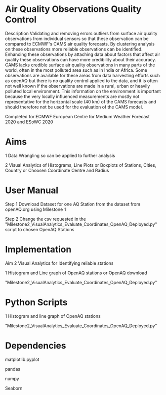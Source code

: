   
# Air Quality Observations Quality Control  

Description
Validating and removing errors outliers from surface air quality observations from individual sensors so that these observation can be compared to ECMWF's CAMS air quality forecasts. By clustering analysis on these observations more reliable observations can be identified. Enhancing these observations by attaching data about factors that affect air quality these observations can have more credibility about their accuracy. CAMS lacks credible surface air quality observations in many parts of the world, often in the most polluted area such as in India or Africa. Some observations are available for these areas from data harvesting efforts such as openAQ but there is no quality control applied to the data, and it is often not well known if the observations are made in a rural, urban or heavily polluted local environment. This information on the environment is important because the very locally influenced measurements are mostly not representative for the horizontal scale (40 km) of the CAMS forecasts and should therefore not be used for the evaluation of the CAMS model.

Completed for ECMWF European Centre for Medium Weather Forecast 2020 
and ESoWC 2020

# Aims

1 Data Wrangling so can be applied to further analysis 

2 Visual Analytics of Histograms, Line Plots or Boxplots of Stations, Cities, Country or Choosen Coordinate Centre and Radius


# User Manual 

Step 1 Download Dataset for one AQ Station from the dataset from openAQ.org using Milestone 1

Step 2 Change the csv requested in the "Milestone2_VisualAnalytics_Evaluate_Coordinates_OpenAQ_Deployed.py" script to chosen OpenAQ Stations 



# Implementation 

Aim 2 Visual Analytics for Identifying reliable stations

1 Histogram and Line graph of OpenAQ stations or OpenAQ download 

"Milestone2_VisualAnalytics_Evaluate_Coordinates_OpenAQ_Deployed.py"


# Python Scripts 

1 Histogram and line graph of OpenAQ stations  

"Milestone2_VisualAnalytics_Evaluate_Coordinates_OpenAQ_Deployed.py"


# Dependencies

matplotlib.pyplot

pandas

numpy 

Seaborn
